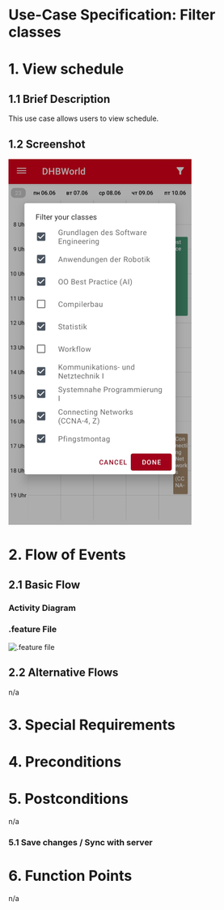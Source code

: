 # Use-Case Specification: Filter classes

# 1. View schedule

## 1.1 Brief Description
This use case allows users to view schedule.

## 1.2 Screenshot
![Screenshot](https://github.com/inFumumVerti/DHBWorld-Docu/blob/useCases/Screenshots/screenshot_filterClasses.png)

# 2. Flow of Events

## 2.1 Basic Flow

### Activity Diagram


### .feature File
![.feature file]()

## 2.2 Alternative Flows
n/a

# 3. Special Requirements


# 4. Preconditions


# 5. Postconditions
n/a

### 5.1 Save changes / Sync with server


# 6. Function Points
n/a
